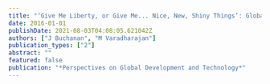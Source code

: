 ```yaml
---
title: "‘Give Me Liberty, or Give Me... Nice, New, Shiny Things’: Global Development Aid Education in Australia"
date: 2016-01-01
publishDate: 2021-08-03T04:08:05.621042Z
authors: ["J Buchanan", "M Varadharajan"]
publication_types: ["2"]
abstract: ""
featured: false
publication: "*Perspectives on Global Development and Technology*"
---
```


